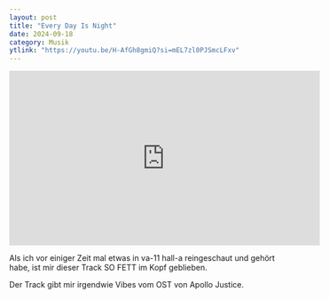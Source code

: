 ```yaml
---
layout: post
title: "Every Day Is Night"
date: 2024-09-18
category: Musik
ytlink: "https://youtu.be/H-AfGh8gmiQ?si=mEL7zl0PJSmcLFxv"
---
```


<iframe width="560" height="315" src="https://www.youtube.com/embed/H-AfGh8gmiQ?si=mEL7zl0PJSmcLFxv" title="YouTube video player" frameborder="0" allow="accelerometer; autoplay; clipboard-write; encrypted-media; gyroscope; picture-in-picture; web-share" referrerpolicy="strict-origin-when-cross-origin" allowfullscreen></iframe>

Als ich vor einiger Zeit mal etwas in va-11 hall-a reingeschaut und gehört habe, ist mir dieser Track SO FETT im Kopf
geblieben.

Der Track gibt mir irgendwie Vibes vom OST von Apollo Justice.